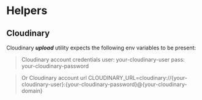 # Helpers

## Cloudinary

Cloudinary **_upload_** utility expects the following env variables to be present:

> Cloudinary account credentials
> user: your-cloudinary-user
> pass: your-cloudinary-password


> Or Cloudinary account url
> CLOUDINARY_URL=cloudinary://{your-cloudinary-user}:{your-cloudinary-password}@{your-cloudinary-domain}